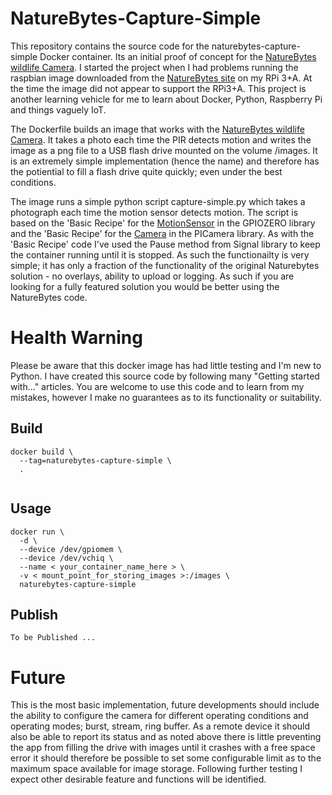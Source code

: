 # NatureBytes-Capture-Simple
This repository contains the source code for the naturebytes-capture-simple Docker container. Its an initial proof of concept for the [NatureBytes wildlife Camera](http://naturebytes.org). I started the project when I had problems running the raspbian image downloaded from the [NatureBytes site](http://naturebytes.org) on my RPi 3+A. At the time the image did not appear to support the RPi3+A. This project is another learning vehicle for me to learn about Docker, Python, Raspberry Pi and things vaguely IoT. 

The Dockerfile builds an image that works with the [NatureBytes wildlife Camera](http://naturebytes.org). 
It takes a photo each time the PIR detects motion and writes the image as a png file to a USB flash drive mounted on the volume /images. It is an extremely simple implementation (hence the name) and therefore has the potiential to fill a flash drive quite quickly; even under the best conditions. 

The image runs a simple python script capture-simple.py which takes a photograph each time the motion sensor detects motion. The script is based on the 'Basic Recipe' for the [MotionSensor](https://gpiozero.readthedocs.io/en/stable/recipes.html#motion-sensor)  in the GPIOZERO library and the 'Basic Recipe' for the [Camera](https://picamera.readthedocs.io/en/release-1.13/recipes1.html) in the PICamera library. As with the 'Basic Recipe' code I've used the Pause method from Signal library to keep the container running until it is stopped. As such the functionailty is very simple; it has only a fraction of the functionality of the original Naturebytes solution - no overlays, ability to upload or logging. As such if you are looking for a fully featured solution you would be better using the NatureBytes code.  

Health Warning
==============
Please be aware that this docker image has had little testing and I'm new to Python. I have created this source code by following many "Getting started with..." articles. You are welcome to use this code and to learn from my mistakes, however I make no guarantees as to its functionality or suitability. 

Build
---------
```
docker build \
  --tag=naturebytes-capture-simple \
  .  
  
```

Usage
---------
```
docker run \
  -d \
  --device /dev/gpiomem \
  --device /dev/vchiq \
  --name < your_container_name_here > \
  -v < mount_point_for_storing_images >:/images \
  naturebytes-capture-simple

```
Publish
-------
```
To be Published ...
```

Future
======
This is the most basic implementation, future developments should include the ability to configure the camera for different operating conditions and operating modes; burst, stream, ring buffer. As a remote device it should also be able to report its status and as noted above there is little preventing the app from filling the drive with images until it crashes with a free space error it should therefore be possible to set some configurable limit as to the maximum space available for image storage. Following further testing I expect other desirable feature and functions will be identified.
